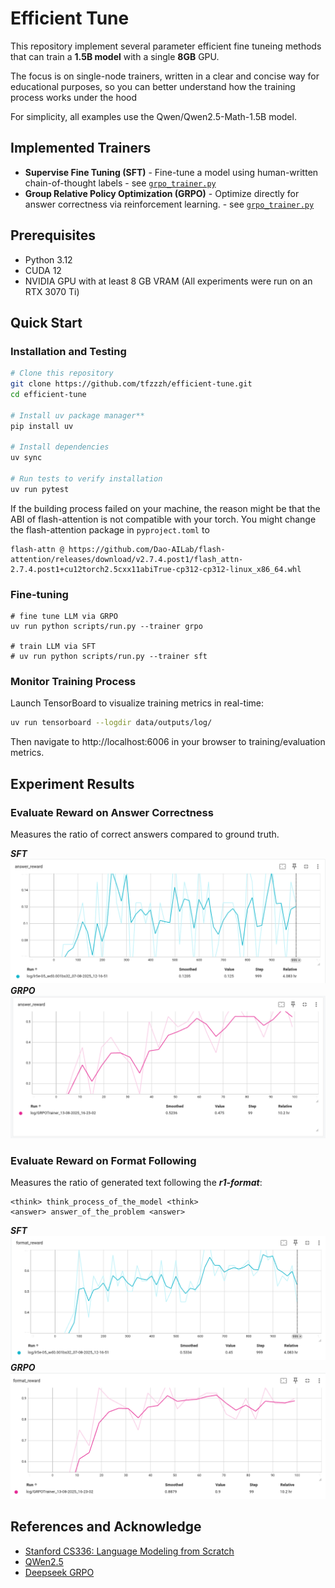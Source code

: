 # Efficient Tune
This repository implement several parameter efficient fine tuneing methods that can train a **1.5B model** with a single **8GB** GPU.

The focus is on single-node trainers, written in a clear and concise way for educational purposes, so you can better understand how the training process works under the hood

For simplicity, all examples use the Qwen/Qwen2.5-Math-1.5B model.

## Implemented Trainers
+ **Supervise Fine Tuning (SFT)** - Fine-tune a model using human-written chain-of-thought labels - see [`grpo_trainer.py`](efficient_tune/trainer/grpo_trainer.py)
+ **Group Relative Policy Optimization (GRPO)** - Optimize directly for answer correctness via reinforcement learning. - see [`grpo_trainer.py`](efficient_tune/trainer/sft_trainer.py)

## Prerequisites
- Python 3.12
- CUDA 12
- NVIDIA GPU with at least 8 GB VRAM (All experiments were run on an RTX 3070 Ti)

## Quick Start

### Installation and Testing
```sh
# Clone this repository
git clone https://github.com/tfzzzh/efficient-tune.git
cd efficient-tune

# Install uv package manager**
pip install uv

# Install dependencies
uv sync

# Run tests to verify installation
uv run pytest
```
If the building process failed on your machine, the reason might be that the ABI of flash-attention 
is not compatible with your torch. You might change the flash-attention package in `pyproject.toml` to
```
flash-attn @ https://github.com/Dao-AILab/flash-attention/releases/download/v2.7.4.post1/flash_attn-2.7.4.post1+cu12torch2.5cxx11abiTrue-cp312-cp312-linux_x86_64.whl
```

### Fine-tuning
```shell
# fine tune LLM via GRPO
uv run python scripts/run.py --trainer grpo

# train LLM via SFT
# uv run python scripts/run.py --trainer sft
```

### Monitor Training Process
Launch TensorBoard to visualize training metrics in real-time:
```sh
uv run tensorboard --logdir data/outputs/log/
```
Then navigate to http://localhost:6006 in your browser to training/evaluation metrics.


## Experiment Results
### Evaluate Reward on Answer Correctness
Measures the ratio of correct answers compared to ground truth.

***SFT***
![SFT Answer Reward](./figures/sft_answer_reward.png)
***GRPO***
![Learning Rates](./figures/grpo_answer_reward.png)

### Evaluate Reward on Format Following
Measures the ratio of generated text following the ***r1-format***:
```
<think> think_process_of_the_model <think> 
<answer> answer_of_the_problem <answer>
```

***SFT***
![SFT Answer Reward](./figures/sft_format_reward.png)
***GRPO***
![Learning Rates](./figures/grpo_format_reward.png)

## References and Acknowledge
- [Stanford CS336: Language Modeling from Scratch](https://stanford-cs336.github.io/spring2025/)
- [QWen2.5](https://arxiv.org/abs/2412.15115)
- [Deepseek GRPO](https://arxiv.org/pdf/2501.12948)